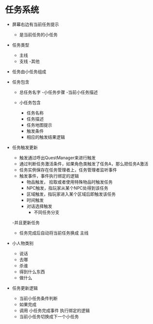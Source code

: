 # 任务系统
- 屏幕右边有当前任务提示
  - 是当前任务的小任务
- 任务类型
  - 主线
  - 支线
  -其他

- 任务由小任务组成
- 任务包含
  - 总任务名字
  -小任务步骤
  -当前小任务描述

  - 小任务包含
    - 任务名称
    - 任务描述
    - 任务地图提示
    -  触发条件
    - 相应的触发结果逻辑


- 任务触发更新
  - 触发通过呼出QuestManager来进行触发
  - 通过判断任务激活条件，如果角色类触发了任务A，那么把任务A激活
  - 任务实例保存在任务管理者上，任务管理者监听事件
  - 触发事件，事件执行绑定的逻辑
    - 物品触发， 拾取或者使用特殊物品时触发任务
    - NPC触发，指玩家从某个NPC处得到该任务
    - 区域触发，指玩家进入某个区域后即触发该任务
    - 时间触发
    - 对话选择触发
      - 不同任务分支

  -并且更新任务
  - 任务完成后自动将当前任务换成 主线

- 小人物类别
  - 说话
  - 去哪
  - 杀谁
  - 得到什么东西
  - 做什么

- 任务更新逻辑
  - 当前小任务条件判断
  - 如果完成
  - 调用 小任务完成事件 执行绑定的逻辑
  - 当前小任务切换成下一个小任务
